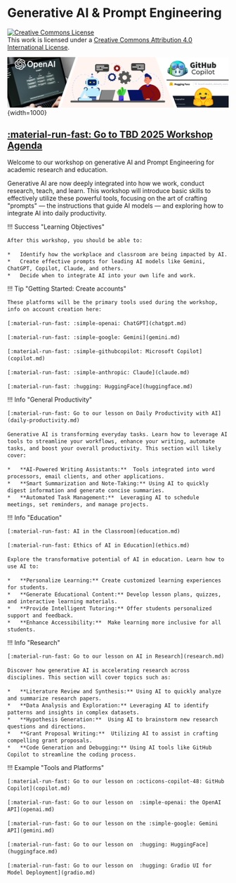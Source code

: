 # Generative AI & Prompt Engineering

<a rel="license" href="http://creativecommons.org/licenses/by/4.0/"><img alt="Creative Commons License" style="border-width:0" src="https://i.creativecommons.org/l/by/4.0/88x31.png" /></a><br />This work is licensed under a <a rel="license" href="http://creativecommons.org/licenses/by/4.0/">Creative Commons Attribution 4.0 International License</a>.

![banner](assets/banner3_ai.png){width=1000}

## [:material-run-fast: Go to TBD 2025 Workshop Agenda](agenda.md)

Welcome to our workshop on generative AI and Prompt Engineering for academic research and education.

Generative AI are now deeply integrated into how we work, conduct research, teach, and learn. This workshop will introduce basic skills to effectively utilize these powerful tools, focusing on the art of crafting "prompts" — the instructions that guide AI models — and exploring how to integrate AI into daily productivity.

!!! Success "Learning Objectives"

    After this workshop, you should be able to:

    *   Identify how the workplace and classroom are being impacted by AI.
    *   Create effective prompts for leading AI models like Gemini, ChatGPT, Copilot, Claude, and others.
    *   Decide when to integrate AI into your own life and work.

!!! Tip "Getting Started: Create accounts" 

    These platforms will be the primary tools used during the workshop, info on account creation here:

    [:material-run-fast: :simple-openai: ChatGPT](chatgpt.md)

    [:material-run-fast: :simple-google: Gemini](gemini.md)

    [:material-run-fast: :simple-githubcopilot: Microsoft Copilot](copilot.md)

    [:material-run-fast: :simple-anthropic: Claude](claude.md)

    [:material-run-fast: :hugging: HuggingFace](huggingface.md)

!!! Info "General Productivity"

    [:material-run-fast: Go to our lesson on Daily Productivity with AI](daily-productivity.md)

    Generative AI is transforming everyday tasks. Learn how to leverage AI tools to streamline your workflows, enhance your writing, automate tasks, and boost your overall productivity. This section will likely cover:

    *   **AI-Powered Writing Assistants:**  Tools integrated into word processors, email clients, and other applications.
    *   **Smart Summarization and Note-Taking:** Using AI to quickly digest information and generate concise summaries.
    *   **Automated Task Management:**  Leveraging AI to schedule meetings, set reminders, and manage projects.

!!! Info "Education"

    [:material-run-fast: AI in the Classroom](education.md)

    [:material-run-fast: Ethics of AI in Education](ethics.md)

    Explore the transformative potential of AI in education. Learn how to use AI to:

    *   **Personalize Learning:** Create customized learning experiences for students.
    *   **Generate Educational Content:** Develop lesson plans, quizzes, and interactive learning materials.
    *   **Provide Intelligent Tutoring:** Offer students personalized support and feedback.
    *   **Enhance Accessibility:**  Make learning more inclusive for all students.

!!! Info "Research"

    [:material-run-fast: Go to our lesson on AI in Research](research.md)

    Discover how generative AI is accelerating research across disciplines. This section will cover topics such as:

    *   **Literature Review and Synthesis:** Using AI to quickly analyze and summarize research papers.
    *   **Data Analysis and Exploration:** Leveraging AI to identify patterns and insights in complex datasets.
    *   **Hypothesis Generation:**  Using AI to brainstorm new research questions and directions.
    *   **Grant Proposal Writing:**  Utilizing AI to assist in crafting compelling grant proposals.
    *   **Code Generation and Debugging:** Using AI tools like GitHub Copilot to streamline the coding process.

!!! Example "Tools and Platforms"

    [:material-run-fast: Go to our lesson on :octicons-copilot-48: GitHub Copilot](copilot.md)

    [:material-run-fast: Go to our lesson on  :simple-openai: the OpenAI API](openai.md)

    [:material-run-fast: Go to our lesson on the :simple-google: Gemini API](gemini.md)

    [:material-run-fast: Go to our lesson on  :hugging: HuggingFace](huggingface.md)

    [:material-run-fast: Go to our lesson on  :hugging: Gradio UI for Model Deployment](gradio.md)
